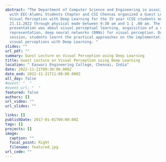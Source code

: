 ```yaml
---
abstract: "The Department of Computer Science and Engineering in association
  with EEC-Alumni Students Chapter and CSI Chennai organized a Guest Lecture on
  Visual Perception with Deep Learning for the IV year (CSE students on
  21.11.2022 through physical mode between 9:30 am and 1 1 .00 am. The
  presentation was about visual perceptual learning, acquisition of a real world
  representation, deep neural networks (DNNs) for visual perception. During this
  session, students learnt the practical approaches on the implementation of
  visual perceptions with Deep Learning. "
slides: ""
url_pdf: ""
summary: Guest Lecture on Visual Perception using Deep Learning
title: Guest Lecture on Visual Perception using Deep Learning
location: " Easwari Engineering College, Chennai, India"
date: 2022-11-21T09:30:00.000Z
date_end: 2022-11-21T11:00:00.000Z
all_day: false
#event: "  "
#event_url: "  "
featured: false
authors: []
url_video: ""
url_slides: ""

links: []
publishDate: 2017-01-01T00:00:00Z
tags: []
projects: []
image:
  caption: ""
  focal_point: Right
  filename: featured.jpg
url_code: ""
---
```



